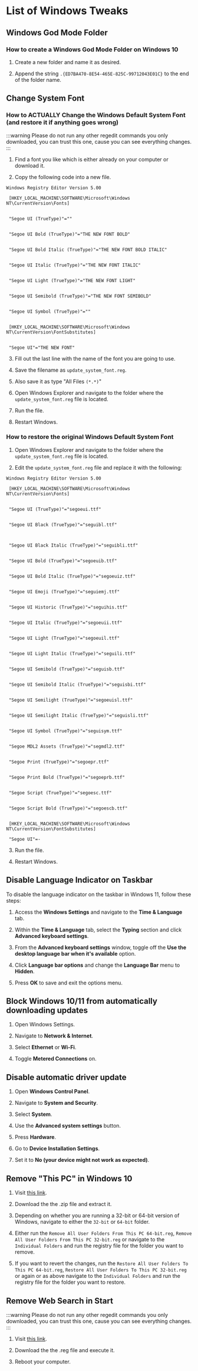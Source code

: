 # List of Windows Tweaks

## Windows God Mode Folder

### How to create a Windows God Mode Folder on Windows 10

1. Create a new folder and name it as desired.

2. Append the string `.{ED7BA470-8E54-465E-825C-99712043E01C}` to the end of the folder name.

## Change System Font

### How to ACTUALLY Change the Windows Default System Font (and restore it if anything goes wrong)

:::warning
Please do not run any other regedit commands you only downloaded, you can trust this one, cause you can see everything changes.
:::

1. Find a font you like which is either already on your computer or download it.

2. Copy the following code into a new file.

```reg
Windows Registry Editor Version 5.00

 [HKEY_LOCAL_MACHINE\SOFTWARE\Microsoft\Windows NT\CurrentVersion\Fonts]


 "Segoe UI (TrueType)"=""


 "Segoe UI Bold (TrueType)"="THE NEW FONT BOLD"


 "Segoe UI Bold Italic (TrueType)"="THE NEW FONT BOLD ITALIC"


 "Segoe UI Italic (TrueType)"="THE NEW FONT ITALIC"


 "Segoe UI Light (TrueType)"="THE NEW FONT LIGHT"


 "Segoe UI Semibold (TrueType)"="THE NEW FONT SEMIBOLD"


 "Segoe UI Symbol (TrueType)"=""


 [HKEY_LOCAL_MACHINE\SOFTWARE\Microsoft\Windows NT\CurrentVersion\FontSubstitutes]


 "Segoe UI"="THE NEW FONT"

```

3. Fill out the last line with the name of the font you are going to use.

4. Save the filename as `update_system_font.reg`.

5. Also save it as type "All Files `(*.*)`"

6. Open Windows Explorer and navigate to the folder where the `update_system_font.reg` file is located.

7. Run the file.

8. Restart Windows.

### How to restore the original Windows Default System Font

1. Open Windows Explorer and navigate to the folder where the `update_system_font.reg` file is located.

2. Edit the `update_system_font.reg` file and replace it with the following:

```reg
Windows Registry Editor Version 5.00

 [HKEY_LOCAL_MACHINE\SOFTWARE\Microsoft\Windows NT\CurrentVersion\Fonts]


 "Segoe UI (TrueType)"="segoeui.ttf"


 "Segoe UI Black (TrueType)"="seguibl.ttf"



 "Segoe UI Black Italic (TrueType)"="seguibli.ttf"


 "Segoe UI Bold (TrueType)"="segoeuib.ttf"


 "Segoe UI Bold Italic (TrueType)"="segoeuiz.ttf"


 "Segoe UI Emoji (TrueType)"="seguiemj.ttf"


 "Segoe UI Historic (TrueType)"="seguihis.ttf"


 "Segoe UI Italic (TrueType)"="segoeuii.ttf"


 "Segoe UI Light (TrueType)"="segoeuil.ttf"


 "Segoe UI Light Italic (TrueType)"="seguili.ttf"


 "Segoe UI Semibold (TrueType)"="seguisb.ttf"


 "Segoe UI Semibold Italic (TrueType)"="seguisbi.ttf"


 "Segoe UI Semilight (TrueType)"="segoeuisl.ttf"


 "Segoe UI Semilight Italic (TrueType)"="seguisli.ttf"


 "Segoe UI Symbol (TrueType)"="seguisym.ttf"


 "Segoe MDL2 Assets (TrueType)"="segmdl2.ttf"


 "Segoe Print (TrueType)"="segoepr.ttf"


 "Segoe Print Bold (TrueType)"="segoeprb.ttf"


 "Segoe Script (TrueType)"="segoesc.ttf"


 "Segoe Script Bold (TrueType)"="segoescb.ttf"


 [HKEY_LOCAL_MACHINE\SOFTWARE\Microsoft\Windows NT\CurrentVersion\FontSubstitutes]

 "Segoe UI"=-
```

3. Run the file.

4. Restart Windows.

## Disable Language Indicator on Taskbar

To disable the language indicator on the taskbar in Windows 11, follow these steps:

1. Access the **Windows Settings** and navigate to the **Time & Language** tab.

2. Within the **Time & Language** tab, select the **Typing** section and click **Advanced keyboard settings**.

3. From the **Advanced keyboard settings** window, toggle off the **Use the desktop language bar when it's available** option.

4. Click **Language bar options** and change the **Language Bar** menu to **Hidden**.

5. Press **OK** to save and exit the options menu.

## Block Windows 10/11 from automatically downloading updates

1. Open Windows Settings.

2. Navigate to **Network & Internet**.

3. Select **Ethernet** or **Wi-Fi**.

4. Toggle **Metered Connections** on.

## Disable automatic driver update

1. Open **Windows Control Panel**.

2. Navigate to **System and Security**.

3. Select **System**.

4. Use the **Advanced system settings** button.

5. Press **Hardware**.

6. Go to **Device Installation Settings**.

7. Set it to **No (your device might not work as expected)**.

## Remove "This PC" in Windows 10

1. Visit [this link](https://github.com/016622/registryHacks/tree/main/removeFolders).

2. Download the the .zip file and extract it.

3. Depending on whether you are running a 32-bit or 64-bit version of Windows, navigate to either the `32-bit` or `64-bit` folder.

4. Either run the `Remove All User Folders From This PC 64-bit.reg`, `Remove All User Folders From This PC 32-bit.reg` or navigate to the `Individual Folders` and run the registry file for the folder you want to remove.

5. If you want to revert the changes, run the `Restore All User Folders To This PC 64-bit.reg`, `Restore All User Folders To This PC 32-bit.reg` or again or as above navigate to the `Individual Folders` and run the registry file for the folder you want to restore.

## Remove Web Search in Start

:::warning
Please do not run any other regedit commands you only downloaded, you can trust this one, cause you can see everything changes.
:::

1. Visit [this link](https://github.com/016622/registryHacks/tree/main/removeWebsearch).

2. Download the the .reg file and execute it.

3. Reboot your computer.

##
